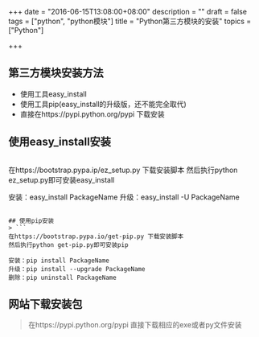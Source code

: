 +++
date = "2016-06-15T13:08:00+08:00"
description = ""
draft = false
tags = ["python", "python模块"]
title = "Python第三方模块的安装"
topics = ["Python"]

+++

## 第三方模块安装方法
* 使用工具easy_install
* 使用工具pip(easy_install的升级版，还不能完全取代)
* 直接在https://pypi.python.org/pypi 下载安装

## 使用easy_install安装
> ```
在https://bootstrap.pypa.ip/ez_setup.py 下载安装脚本
然后执行python ez_setup.py即可安装easy_install

安装：easy_install PackageName
升级：easy_install -U PackageName
```

## 使用pip安装
> ```
在https://bootstrap.pypa.io/get-pip.py 下载安装脚本
然后执行python get-pip.py即可安装pip

安装：pip install PackageName
升级：pip install --upgrade PackageName
删除：pip uninstall PackageName
```

## 网站下载安装包
> 在https://pypi.python.org/pypi 直接下载相应的exe或者py文件安装